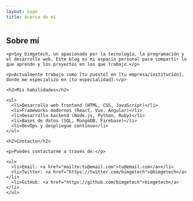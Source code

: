 ```yaml
---
layout: page
title: Acerca de mí
---
```


<div class="about-container">
  <div class="about-content">
    <h2>Sobre mí</h2>
    
    <p>Soy bimgetech, un apasionado por la tecnología, la programación y el desarrollo web. Este blog es mi espacio personal para compartir lo que aprendo y los proyectos en los que trabajo.</p>
    
    <p>Actualmente trabajo como [tu puesto] en [tu empresa/institución], donde me especializo en [tu especialidad].</p>
    
    <h2>Mis habilidades</h2>
    
    <ul>
      <li>Desarrollo web frontend (HTML, CSS, JavaScript)</li>
      <li>Frameworks modernos (React, Vue, Angular)</li>
      <li>Desarrollo backend (Node.js, Python, Ruby)</li>
      <li>Bases de datos (SQL, MongoDB, Firebase)</li>
      <li>DevOps y despliegue continuo</li>
    </ul>
    
    <h2>Contacto</h2>
    
    <p>Puedes contactarme a través de:</p>
    
    <ul>
      <li>Email: <a href="mailto:tu@email.com">tu@email.com</a></li>
      <li>Twitter: <a href="https://twitter.com/bimgetech">@bimgetech</a></li>
      <li>GitHub: <a href="https://github.com/bimgetech">bimgetech</a></li>
    </ul>
  </div>
</div>
